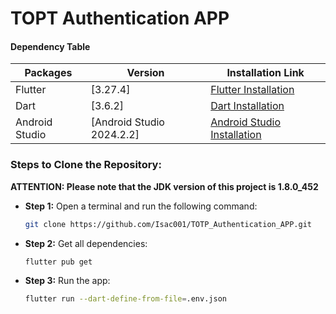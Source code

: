 # TOPT Authentication APP

#### Dependency Table

| Packages       | Version                             | Installation Link                                                                |
|---------------|-------------------------------------|----------------------------------------------------------------------------------|
| Flutter        | [3.27.4]                            | [Flutter Installation](https://flutter.dev)                                      |
| Dart           | [3.6.2]                            | [Dart Installation](https://dart.dev)                                           |
| Android Studio | [Android Studio 2024.2.2]           | [Android Studio Installation](https://developer.android.com/studio)             |


### Steps to Clone the Repository:

 **ATTENTION: Please note that the JDK version of this project is 1.8.0_452**
  
- **Step 1:** Open a terminal and run the following command:
    ```bash
    git clone https://github.com/Isac001/TOTP_Authentication_APP.git
    ```

- **Step 2:** Get all dependencies:
    ```bash
    flutter pub get
    ```

- **Step 3:** Run the app:
    ```bash
    flutter run --dart-define-from-file=.env.json
    ```


